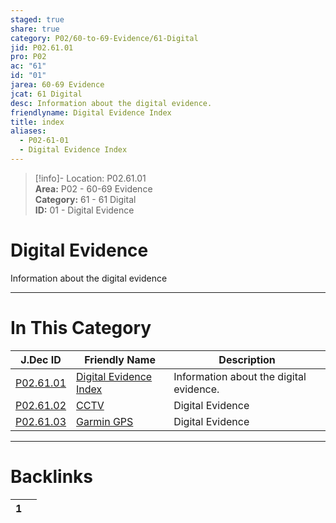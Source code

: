 ```yaml
---  
staged: true  
share: true  
category: P02/60-to-69-Evidence/61-Digital  
jid: P02.61.01  
pro: P02  
ac: "61"  
id: "01"  
jarea: 60-69 Evidence  
jcat: 61 Digital  
desc: Information about the digital evidence.  
friendlyname: Digital Evidence Index  
title: index  
aliases:  
  - P02-61-01  
  - Digital Evidence Index  
---  
```

>[!info]- Location: P02.61.01  
>**Area:** P02 - 60-69 Evidence  
>**Category:** 61 - 61 Digital  
>**ID:** 01 - Digital Evidence  
  
# Digital Evidence  
  
Information about the digital evidence  
   
  
  
---  
# In This Category  
  
| J.Dec ID                                                                                    | Friendly Name                                                                                    | Description                             |  
| ------------------------------------------------------------------------------------------- | ------------------------------------------------------------------------------------------------ | --------------------------------------- |  
| [P02.61.01](index.md)         | [Digital Evidence Index](index.md) | Information about the digital evidence. |  
| [P02.61.02](./02-CCTV.md)       | [CCTV](./02-CCTV.md)                 | Digital Evidence                        |  
| [P02.61.03](./03-Garmin-GPS.md) | [Garmin GPS](./03-Garmin-GPS.md)     | Digital Evidence                        |  
  
  
---  
# Backlinks  
<div><table class="dataview table-view-table"><thead class="table-view-thead"><tr class="table-view-tr-header"><th class="table-view-th"><span></span><span class="dataview small-text">1</span></th><th class="table-view-th"><span></span></th></tr></thead><tbody class="table-view-tbody"></tbody></table></div>